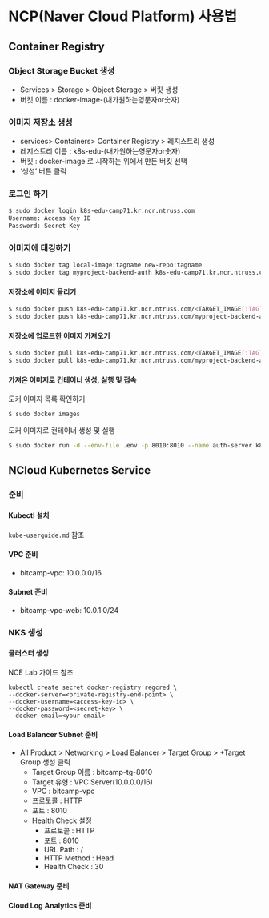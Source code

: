 # NCP(Naver Cloud Platform) 사용법

## Container Registry

### Object Storage Bucket 생성

- Services > Storage > Object Storage > 버킷 생성
- 버킷 이름 : docker-image-(내가원하는영문자or숫자)

### 이미지 저장소 생성

- services> Containers> Container Registry > 레지스트리 생성
- 레지스트리 이름 : k8s-edu-(내가원하는영문자or숫자)
- 버킷 : docker-image 로 시작하는 위에서 만든 버킷 선택
- ‘생성’ 버튼 클릭

### 로그인 하기

```bash
$ sudo docker login k8s-edu-camp71.kr.ncr.ntruss.com
Username: Access Key ID
Password: Secret Key
```

### 이미지에 태깅하기

```bash
$ sudo docker tag local-image:tagname new-repo:tagname
$ sudo docker tag myproject-backend-auth k8s-edu-camp71.kr.ncr.ntruss.com/myproject-backend-auth
```

#### 저장소에 이미지 올리기

```bash
$ sudo docker push k8s-edu-camp71.kr.ncr.ntruss.com/<TARGET_IMAGE[:TAG]>
$ sudo docker push k8s-edu-camp71.kr.ncr.ntruss.com/myproject-backend-auth
```

#### 저장소에 업로드한 이미지 가져오기

```bash
$ sudo docker pull k8s-edu-camp71.kr.ncr.ntruss.com/<TARGET_IMAGE[:TAG]>
$ sudo docker pull k8s-edu-camp71.kr.ncr.ntruss.com/myproject-backend-auth
```

#### 가져온 이미지로 컨테이너 생성, 실행 및 접속

도커 이미지 목록 확인하기

```bash
$ sudo docker images
```

도커 이미지로 컨테이너 생성 및 실행

```bash
$ sudo docker run -d --env-file .env -p 8010:8010 --name auth-server k8s-edu-118.kr.ncr.ntruss.com/myproject-backend-auth
```

## NCloud Kubernetes Service

### 준비

#### Kubectl 설치

`kube-userguide.md` 참조

#### VPC 준비

- bitcamp-vpc: 10.0.0.0/16

#### Subnet 준비

- bitcamp-vpc-web: 10.0.1.0/24

### NKS 생성

#### 클러스터 생성

NCE Lab 가이드 참조

```
kubectl create secret docker-registry regcred \
--docker-server=<private-registry-end-point> \
--docker-username=<access-key-id> \
--docker-password=<secret-key> \
--docker-email=<your-email>
```

#### Load Balancer Subnet 준비

- All Product > Networking > Load Balancer > Target Group > +Target Group 생성 클릭
  - Target Group 이름 : bitcamp-tg-8010
  - Target 유형 : VPC Server(10.0.0.0/16)
  - VPC : bitcamp-vpc
  - 프로토콜 : HTTP
  - 포트 : 8010
  - Health Check 설정
    - 프로토콜 : HTTP
    - 포트 : 8010
    - URL Path : /
    - HTTP Method : Head
    - Health Check : 30

#### NAT Gateway 준비

#### Cloud Log Analytics 준비
